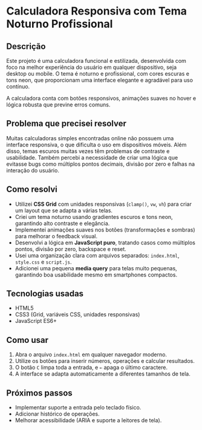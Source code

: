 # Calculadora Responsiva com Tema Noturno Profissional

## Descrição

Este projeto é uma calculadora funcional e estilizada, desenvolvida com foco na melhor experiência do usuário em qualquer dispositivo, seja desktop ou mobile. O tema é noturno e profissional, com cores escuras e tons neon, que proporcionam uma interface elegante e agradável para uso contínuo.

A calculadora conta com botões responsivos, animações suaves no hover e lógica robusta que previne erros comuns.

## Problema que precisei resolver

Muitas calculadoras simples encontradas online não possuem uma interface responsiva, o que dificulta o uso em dispositivos móveis. Além disso, temas escuros muitas vezes têm problemas de contraste e usabilidade. Também percebi a necessidade de criar uma lógica que evitasse bugs como múltiplos pontos decimais, divisão por zero e falhas na interação do usuário.

## Como resolvi

- Utilizei **CSS Grid** com unidades responsivas (`clamp()`, `vw`, `vh`) para criar um layout que se adapta a várias telas.
- Criei um tema noturno usando gradientes escuros e tons neon, garantindo alto contraste e elegância.
- Implementei animações suaves nos botões (transformações e sombras) para melhorar o feedback visual.
- Desenvolvi a lógica em **JavaScript puro**, tratando casos como múltiplos pontos, divisão por zero, backspace e reset.
- Usei uma organização clara com arquivos separados: `index.html`, `style.css` e `script.js`.
- Adicionei uma pequena **media query** para telas muito pequenas, garantindo boa usabilidade mesmo em smartphones compactos.

## Tecnologias usadas

- HTML5  
- CSS3 (Grid, variáveis CSS, unidades responsivas)  
- JavaScript ES6+

## Como usar

1. Abra o arquivo `index.html` em qualquer navegador moderno.  
2. Utilize os botões para inserir números, operações e calcular resultados.  
3. O botão `C` limpa toda a entrada, e `←` apaga o último caractere.  
4. A interface se adapta automaticamente a diferentes tamanhos de tela.

## Próximos passos

- Implementar suporte a entrada pelo teclado físico.  
- Adicionar histórico de operações.  
- Melhorar acessibilidade (ARIA e suporte a leitores de tela).
